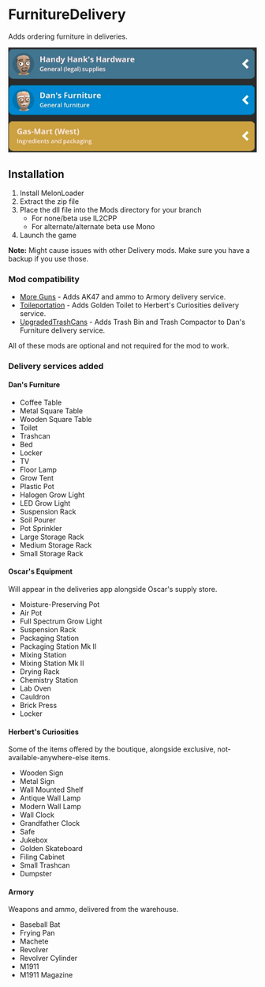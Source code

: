 # FurnitureDelivery

Adds ordering furniture in deliveries.

![listing in deliveries app](https://raw.githubusercontent.com/k073l/s1-FurnitureDelivery/master/assets/listing.png)

## Installation
1. Install MelonLoader
2. Extract the zip file
3. Place the dll file into the Mods directory for your branch
   - For none/beta use IL2CPP
   - For alternate/alternate beta use Mono
4. Launch the game

**Note:** Might cause issues with other Delivery mods. Make sure you have a backup if you use those.

### Mod compatibility
- [More Guns](https://thunderstore.io/c/schedule-i/p/Universal/MoreGuns/) - Adds AK47 and ammo to Armory delivery service.
- [Toileportation](https://thunderstore.io/c/schedule-i/p/weedeej/Toileportation/) - Adds Golden Toilet to Herbert's Curiosities delivery service.
- [UpgradedTrashCans](https://thunderstore.io/c/schedule-i/p/j0ckinjz/UpgradedTrashCans_Mono/) - Adds Trash Bin and Trash Compactor to Dan's Furniture delivery service.

All of these mods are optional and not required for the mod to work.

### Delivery services added
#### Dan's Furniture
- Coffee Table
- Metal Square Table
- Wooden Square Table
- Toilet
- Trashcan
- Bed
- Locker
- TV
- Floor Lamp
- Grow Tent
- Plastic Pot
- Halogen Grow Light
- LED Grow Light
- Suspension Rack
- Soil Pourer
- Pot Sprinkler
- Large Storage Rack
- Medium Storage Rack
- Small Storage Rack

#### Oscar's Equipment
Will appear in the deliveries app alongside Oscar's supply store.
- Moisture-Preserving Pot
- Air Pot
- Full Spectrum Grow Light
- Suspension Rack
- Packaging Station
- Packaging Station Mk II
- Mixing Station
- Mixing Station Mk II
- Drying Rack
- Chemistry Station
- Lab Oven
- Cauldron
- Brick Press
- Locker

#### Herbert's Curiosities
Some of the items offered by the boutique, alongside exclusive, not-available-anywhere-else items.
- Wooden Sign
- Metal Sign
- Wall Mounted Shelf
- Antique Wall Lamp
- Modern Wall Lamp
- Wall Clock
- Grandfather Clock
- Safe
- Jukebox
- Golden Skateboard
- Filing Cabinet
- Small Trashcan
- Dumpster

#### Armory
Weapons and ammo, delivered from the warehouse.
- Baseball Bat
- Frying Pan
- Machete
- Revolver
- Revolver Cylinder
- M1911
- M1911 Magazine

